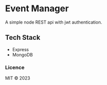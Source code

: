 # Event Manager

A simple node REST api with jwt authentication.

## Tech Stack

- Express
- MongoDB

### Licence

MIT © 2023